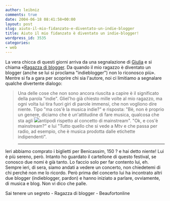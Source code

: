 ```yaml
---
author: leibniz
comments: true
date: 2004-06-18 08:41:58+00:00
layout: post
slug: aiuto-il-mio-fidanzato-e-diventato-un-indie-blogger
title: Aiuto il mio fidanzato è diventato un indie-blogger!
wordpress_id: 3535
categories:
- web
---
```


La vera chicca di questi giorni arriva da una segnalazione di [Giulia](http://www.saitenereunsegreto.com/archives/000099.html#000099) e si chiama «[Ragazza di blogger](http://www.ragazzadiblogger.splinder.it/). Da quando il mio ragazzo è diventato un blogger (anche se lui si proclama "indieblogger") non lo riconosco più». Mentre si fa a gara per scoprire chi sia l'autore, noi ci limitiamo a segnalare qualche divertente dialogo: 


> Una delle cose che non sono ancora riuscita a capire è il significato della parola "indie". Gliel'ho già chiesto mille volte al mio ragazzo, ma ogni volta lui tira fuori giri di parole immensi, che non vogliono dire niente. Tipo "ma cos'è la musica indie?" e risposta: "Bè, non è proprio un genere, diciamo che è un'attitudine di fare musica, qualcosa che sta agli ![](http://www.beaufortonline.com/dearkate/images/legs-dearkate.gif)antipodi rispetto al concetto di mainstream". "Ok, e cos'è mainstream?" e lui "Tutto quello che si vede a Mtv e che passa per radio, ad esempio, che è musica prodotta dalle etichette indipendenti".

> 
> ***
> 
> 

Ieri abbiamo comprato i biglietti per Benicassim, 150 ? e hai detto niente! Lui è più sereno, però. Intanto ho guardato il cartellone di questo festival, se conosco due nomi è già tanto. Lo faccio solo per far contento lui, eh. Sempre ieri, di sera, siamo andati a vedere un concerto, non chiedetemi di chi perché non me lo ricordo. Però prima del concerto lui ha incontrato altri due blogger (indieblogger, pardon) e hanno iniziato a parlare, ovviamente, di musica e blog. Non vi dico che palle. 


Sai tenere un segreto - Ragazza di blogger - Beaufortonline
